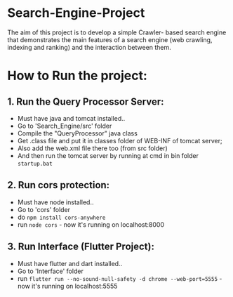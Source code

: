 # Search-Engine-Project

The aim of this project is to develop a simple Crawler- based search engine that demonstrates the main features of a search engine (web crawling, indexing and ranking) and the interaction between them.

# How to Run the project:

## 1. Run the Query Processor Server:

- Must have java and tomcat installed..
- Go to 'Search_Engine/src' folder
- Compile the "QueryProcessor" java class
- Get .class file and put it in classes folder of WEB-INF of tomcat server;
- Also add the web.xml file there too (from src folder)
- And then run the tomcat server by running at cmd in bin folder ```startup.bat```

## 2. Run cors protection:

- Must have node installed..
- Go to 'cors' folder
- do ``` npm install cors-anywhere ```
- run ``` node cors ``` - now it's running on localhost:8000

## 3. Run Interface (Flutter Project):

- Must have flutter and dart installed..
- Go to 'Interface' folder
- run ``` flutter run --no-sound-null-safety -d chrome --web-port=5555 ``` - now it's running on localhost:5555

